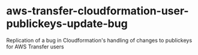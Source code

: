 # aws-transfer-cloudformation-user-publickeys-update-bug
Replication of a bug in Cloudformation's handling of changes to publickeys for AWS Transfer users
